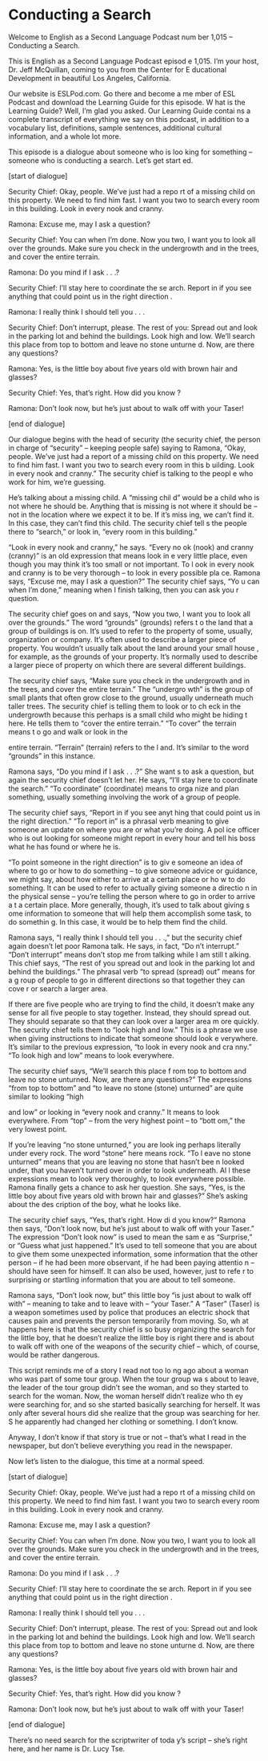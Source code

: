 # Conducting a Search

Welcome to English as a Second Language Podcast num ber 1,015 – Conducting a Search.

This is English as a Second Language Podcast episod e 1,015. I’m your host, Dr. Jeff McQuillan, coming to you from the Center for E ducational Development in beautiful Los Angeles, California.

Our website is ESLPod.com. Go there and become a me mber of ESL Podcast and download the Learning Guide for this episode. W hat is the Learning Guide? Well, I’m glad you asked. Our Learning Guide contai ns a complete transcript of everything we say on this podcast, in addition to a  vocabulary list, definitions, sample sentences, additional cultural information, and a whole lot more.

This episode is a dialogue about someone who is loo king for something – someone who is conducting a search. Let’s get start ed.

[start of dialogue]

Security Chief: Okay, people. We’ve just had a repo rt of a missing child on this property. We need to find him fast. I want you two to search every room in this building. Look in every nook and cranny.

Ramona: Excuse me, may I ask a question?

Security Chief: You can when I’m done. Now you two,  I want you to look all over the grounds. Make sure you check in the undergrowth  and in the trees, and cover the entire terrain.

Ramona: Do you mind if I ask . . .?

Security Chief: I’ll stay here to coordinate the se arch. Report in if you see anything that could point us in the right direction .

Ramona: I really think I should tell you . . .

Security Chief: Don’t interrupt, please. The rest of you: Spread out and look in the parking lot and behind the buildings. Look high  and low. We’ll search this place from top to bottom and leave no stone unturne d. Now, are there any questions?

Ramona: Yes, is the little boy about five years old  with brown hair and glasses?

Security Chief: Yes, that’s right. How did you know ?

Ramona: Don’t look now, but he’s just about to walk  off with your Taser!

[end of dialogue]

Our dialogue begins with the head of security (the security chief, the person in charge of “security” – keeping people safe) saying to Ramona, “Okay, people. We’ve just had a report of a missing child on this property. We need to find him fast. I want you two to search every room in this b uilding. Look in every nook and cranny.” The security chief is talking to the peopl e who work for him, we’re guessing.

He’s talking about a missing child. A “missing chil d” would be a child who is not where he should be. Anything that is missing is not  where it should be – not in the location where we expect it to be. If it’s miss ing, we can’t find it. In this case, they can’t find this child. The security chief tell s the people there to “search,” or look in, “every room in this building.”

“Look in every nook and cranny,” he says. “Every no ok (nook) and cranny (cranny)” is an old expression that means look in e very little place, even though you may think it’s too small or not important. To l ook in every nook and cranny is to be very thorough – to look in every possible pla ce. Ramona says, “Excuse me, may I ask a question?” The security chief says, “Yo u can when I’m done,” meaning when I finish talking, then you can ask you r question.

The security chief goes on and says, “Now you two, I want you to look all over the grounds.” The word “grounds” (grounds) refers t o the land that a group of buildings is on. It’s used to refer to the property  of some, usually, organization or company. It’s often used to describe a larger piece  of property. You wouldn’t usually talk about the land around your small house , for example, as the grounds of your property. It’s normally used to describe a larger piece of property on which there are several different buildings.

The security chief says, “Make sure you check in the undergrowth and in the trees, and cover the entire terrain.” The “undergro wth” is the group of small plants that often grow close to the ground, usually  underneath much taller trees. The security chief is telling them to look or to ch eck in the undergrowth because this perhaps is a small child who might be hiding t here. He tells them to “cover the entire terrain.” “To cover” the terrain means t o go and walk or look in the

entire terrain. “Terrain” (terrain) refers to the l and. It’s similar to the word “grounds” in this instance.

Ramona says, “Do you mind if I ask . . .?” She want s to ask a question, but again the security chief doesn’t let her. He says, “I’ll stay here to coordinate the search.” “To coordinate” (coordinate) means to orga nize and plan something, usually something involving the work of a group of people.

The security chief says, “Report in if you see anyt hing that could point us in the right direction.” “To report in” is a phrasal verb meaning to give someone an update on where you are or what you’re doing. A pol ice officer who is out looking for someone might report in every hour and tell his  boss what he has found or where he is.

“To point someone in the right direction” is to giv e someone an idea of where to go or how to do something – to give someone advice or guidance, we might say, about how either to arrive at a certain place or ho w to do something. It can be used to refer to actually giving someone a directio n in the physical sense – you’re telling the person where to go in order to arrive a t a certain place. More generally, though, it’s used to talk about giving s ome information to someone that will help them accomplish some task, to do somethin g. In this case, it would be to help them find the child.

Ramona says, “I really think I should tell you . . .,” but the security chief again doesn’t let poor Ramona talk. He says, in fact, “Do n’t interrupt.” “Don’t interrupt” means don’t stop me from talking while I am still t alking. This chief says, “The rest of you spread out and look in the parking lot and behind the buildings.” The phrasal verb “to spread (spread) out” means for a g roup of people to go in different directions so that together they can cove r or search a larger area.

If there are five people who are trying to find the  child, it doesn’t make any sense for all five people to stay together. Instead, they  should spread out. They should separate so that they can look over a larger area m ore quickly. The security chief tells them to “look high and low.” This is a phrase  we use when giving instructions to indicate that someone should look e verywhere. It’s similar to the previous expression, “to look in every nook and cra nny.” “To look high and low” means to look everywhere.

The security chief says, “We’ll search this place f rom top to bottom and leave no stone unturned. Now, are there any questions?” The expressions “from top to bottom” and “to leave no stone (stone) unturned” are quite similar to looking “high

and low” or looking in “every nook and cranny.” It means to look everywhere. From “top” – from the very highest point – to “bott om,” the very lowest point.

If you’re leaving “no stone unturned,” you are look ing perhaps literally under every rock. The word “stone” here means rock. “To l eave no stone unturned” means that you are leaving no stone that hasn’t bee n looked under, that you haven’t turned over in order to look underneath. Al l these expressions mean to look very thoroughly, to look everywhere possible. Ramona finally gets a chance to ask her question. She says, “Yes, is the little boy about five years old with brown hair and glasses?” She’s asking about the des cription of the boy, what he looks like.

The security chief says, “Yes, that’s right. How di d you know?” Ramona then says, “Don’t look now, but he’s just about to walk off with your Taser.” The expression “Don’t look now” is used to mean the sam e as “Surprise,” or “Guess what just happened.” It’s used to tell someone that  you are about to give them some unexpected information, some information that the other person – if he had been more observant, if he had been paying attentio n – should have seen for himself. It can also be used, however, just to refe r to surprising or startling information that you are about to tell someone.

Ramona says, “Don’t look now, but” this little boy “is just about to walk off with” – meaning to take and to leave with – “your Taser.” A  “Taser” (Taser) is a weapon sometimes used by police that produces an electric shock that causes pain and prevents the person temporarily from moving. So, wh at happens here is that the security chief is so busy organizing the search for  the little boy, that he doesn’t realize the little boy is right there and is about to walk off with one of the weapons of the security chief – which, of course, would be rather dangerous.

This script reminds me of a story I read not too lo ng ago about a woman who was part of some tour group. When the tour group wa s about to leave, the leader of the tour group didn’t see the woman, and so they  started to search for the woman. Now, the woman herself didn’t realize who th ey were searching for, and so she started basically searching for herself. It was only after several hours did she realize that the group was searching for her. S he apparently had changed her clothing or something. I don’t know.

Anyway, I don’t know if that story is true or not –  that’s what I read in the newspaper, but don’t believe everything you read in  the newspaper.

Now let’s listen to the dialogue, this time at a normal speed.

[start of dialogue]

Security Chief: Okay, people. We’ve just had a repo rt of a missing child on this property. We need to find him fast. I want you two to search every room in this building. Look in every nook and cranny.

Ramona: Excuse me, may I ask a question?

Security Chief: You can when I’m done. Now you two,  I want you to look all over the grounds. Make sure you check in the undergrowth  and in the trees, and cover the entire terrain.

Ramona: Do you mind if I ask . . .?

Security Chief: I’ll stay here to coordinate the se arch. Report in if you see anything that could point us in the right direction .

Ramona: I really think I should tell you . . .

Security Chief: Don’t interrupt, please. The rest of you: Spread out and look in the parking lot and behind the buildings. Look high  and low. We’ll search this place from top to bottom and leave no stone unturne d. Now, are there any questions?

Ramona: Yes, is the little boy about five years old  with brown hair and glasses?

Security Chief: Yes, that’s right. How did you know ?

Ramona: Don’t look now, but he’s just about to walk  off with your Taser!

[end of dialogue]

There’s no need search for the scriptwriter of toda y’s script – she’s right here, and her name is Dr. Lucy Tse.



